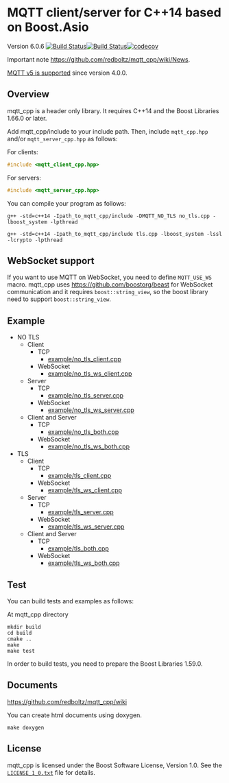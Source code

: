 # MQTT client/server for C++14 based on Boost.Asio

Version 6.0.6 [![Build Status](https://travis-ci.org/redboltz/mqtt_cpp.svg?branch=master)](https://travis-ci.org/redboltz/mqtt_cpp)[![Build Status](https://dev.azure.com/redboltz/redboltz/_apis/build/status/redboltz.mqtt_cpp?branchName=master)](https://dev.azure.com/redboltz/redboltz/_build/latest?definitionId=6&branchName=master)[![codecov](https://codecov.io/gh/redboltz/mqtt_cpp/branch/master/graph/badge.svg)](https://codecov.io/gh/redboltz/mqtt_cpp)

Important note https://github.com/redboltz/mqtt_cpp/wiki/News.

[MQTT v5 is supported](https://github.com/redboltz/mqtt_cpp/wiki/MQTT-v5) since version 4.0.0.

## Overview

mqtt_cpp is a header only library. It requires C++14 and the Boost Libraries 1.66.0 or later.

Add mqtt_cpp/include to your include path. Then, include `mqtt_cpp.hpp` and/or `mqtt_server_cpp.hpp` as follows:

For clients:
```c++
#include <mqtt_client_cpp.hpp>
```
For servers:
```c++
#include <mqtt_server_cpp.hpp>
```

You can compile your program as follows:

```
g++ -std=c++14 -Ipath_to_mqtt_cpp/include -DMQTT_NO_TLS no_tls.cpp -lboost_system -lpthread
```

```
g++ -std=c++14 -Ipath_to_mqtt_cpp/include tls.cpp -lboost_system -lssl -lcrypto -lpthread
```

## WebSocket support

If you want to use MQTT on WebSocket, you need to define `MQTT_USE_WS` macro. mqtt_cpp uses https://github.com/boostorg/beast for WebSocket communication and it requires `boost::string_view`, so the boost library need to support `boost::string_view`.

## Example

* NO TLS
  * Client
    * TCP
      * [example/no_tls_client.cpp](https://github.com/redboltz/mqtt_cpp/blob/master/example/no_tls_client.cpp)
    * WebSocket
      * [example/no_tls_ws_client.cpp](https://github.com/redboltz/mqtt_cpp/blob/master/example/no_tls_ws_client.cpp)
  * Server
    * TCP
      * [example/no_tls_server.cpp](https://github.com/redboltz/mqtt_cpp/blob/master/example/no_tls_server.cpp)
    * WebSocket
      * [example/no_tls_ws_server.cpp](https://github.com/redboltz/mqtt_cpp/blob/master/example/no_tls_ws_server.cpp)
  * Client and Server
    * TCP
      * [example/no_tls_both.cpp](https://github.com/redboltz/mqtt_cpp/blob/master/example/no_tls_both.cpp)
    * WebSocket
      * [example/no_tls_ws_both.cpp](https://github.com/redboltz/mqtt_cpp/blob/master/example/no_tls_ws_both.cpp)
* TLS
  * Client
    * TCP
      * [example/tls_client.cpp](https://github.com/redboltz/mqtt_cpp/blob/master/example/tls_client.cpp)
    * WebSocket
      * [example/tls_ws_client.cpp](https://github.com/redboltz/mqtt_cpp/blob/master/example/tls_ws_client.cpp)
  * Server
    * TCP
      * [example/tls_server.cpp](https://github.com/redboltz/mqtt_cpp/blob/master/example/tls_server.cpp)
    * WebSocket
      * [example/tls_ws_server.cpp](https://github.com/redboltz/mqtt_cpp/blob/master/example/tls_ws_server.cpp)
  * Client and Server
    * TCP
      * [example/tls_both.cpp](https://github.com/redboltz/mqtt_cpp/blob/master/example/tls_both.cpp)
    * WebSocket
      * [example/tls_ws_both.cpp](https://github.com/redboltz/mqtt_cpp/blob/master/example/tls_ws_both.cpp)

## Test

You can build tests and examples as follows:


At mqtt_cpp directory

```
mkdir build
cd build
cmake ..
make
make test
```

In order to build tests, you need to prepare the Boost Libraries 1.59.0.

## Documents
https://github.com/redboltz/mqtt_cpp/wiki

You can create html documents using doxygen.

```
make doxygen
```

## License

mqtt_cpp is licensed under the Boost Software License, Version 1.0. See
the [`LICENSE_1_0.txt`](./LICENSE_1_0.txt) file for details.
